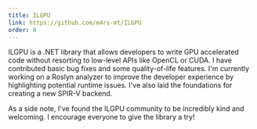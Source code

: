 ```yaml
---
title: ILGPU
link: https://github.com/m4rs-mt/ILGPU
order: 0
---
```


ILGPU is a .NET library that allows developers to write GPU
accelerated code without resorting to low-level APIs like OpenCL or
CUDA. I have contributed basic bug fixes and some quality-of-life
features. I'm currently working on a Roslyn analyzer to improve the
developer experience by highlighting potential runtime issues. I've
also laid the foundations for creating a new SPIR-V backend.

As a side note, I've found the ILGPU community to be incredibly
kind and welcoming. I encourage everyone to give the library a try!
